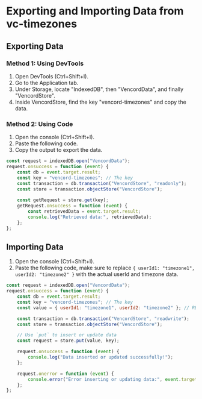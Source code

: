 # Exporting and Importing Data from vc-timezones

## Exporting Data

### Method 1: Using DevTools
1. Open DevTools (Ctrl+Shift+I).
2. Go to the Application tab.
3. Under Storage, locate "IndexedDB", then "VencordData", and finally "VencordStore".
4. Inside VencordStore, find the key "vencord-timezones" and copy the data.

### Method 2: Using Code
1. Open the console (Ctrl+Shift+I).
2. Paste the following code.
3. Copy the output to export the data.

```javascript
const request = indexedDB.open("VencordData");
request.onsuccess = function (event) {
    const db = event.target.result;
    const key = "vencord-timezones"; // The key
    const transaction = db.transaction("VencordStore", "readonly");
    const store = transaction.objectStore("VencordStore");
    
    const getRequest = store.get(key);
    getRequest.onsuccess = function (event) {
        const retrievedData = event.target.result;
        console.log("Retrieved data:", retrievedData);
    };
};
```

## Importing Data
1. Open the console (Ctrl+Shift+I).
2. Paste the following code, make sure to replace `{ userId1: "timezone1", userId2: "timezone2" }` with the actual userId and timezone data.

```javascript
const request = indexedDB.open("VencordData");
request.onsuccess = function (event) {
    const db = event.target.result;
    const key = "vencord-timezones"; // The key
    const value = { userId1: "timezone1", userId2: "timezone2" }; // REPLACE WITH THE EXPORTED DATA HERE!!!!

    const transaction = db.transaction("VencordStore", "readwrite");
    const store = transaction.objectStore("VencordStore");

    // Use `put` to insert or update data
    const request = store.put(value, key);

    request.onsuccess = function (event) {
        console.log("Data inserted or updated successfully!");
    };

    request.onerror = function (event) {
        console.error("Error inserting or updating data:", event.target.error);
    };
};
```